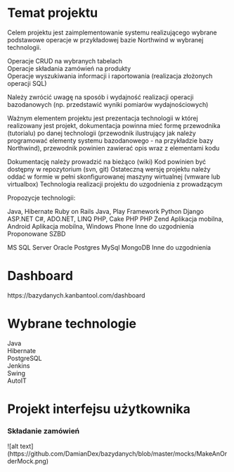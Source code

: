 <h1>Temat projektu</h1>
Celem projektu jest zaimplementowanie systemu realizującego wybrane podstawowe operacje w przykładowej bazie Northwind w wybranej technologii.  
  
Operacje CRUD na wybranych tabelach  
Operacje składania zamówień na produkty  
Operacje wyszukiwania informacji i raportowania (realizacja złożonych operacji SQL)  
  
Należy zwrócić uwagę na sposób i wydajność realizacji operacji bazodanowych (np. przedstawić wyniki pomiarów wydajnościowych)

Ważnym elementem projektu jest prezentacja technologii w której realizowany jest projekt, dokumentacja powinna mieć formę przewodnika (tutorialu) po danej technologii (przewodnik ilustrujący jak należy programować elementy systemu bazodanowego - na przykładzie bazy Northwind), przewodnik powinien zawierać opis wraz z elementami kodu

Dokumentację należy prowadzić na bieżąco (wiki)
Kod powinien być dostępny w repozytorium (svn, git)
Ostateczną wersję projektu należy oddać w formie w pełni skonfigurowanej maszyny wirtualnej (vmware lub virtualbox)
Technologia realizacji projektu do uzgodnienia z prowadzącym

Propozycje technologii:

Java, Hibernate
Ruby on Rails
Java, Play Framework
Python Django
ASP.NET
C#, ADO.NET, LINQ
PHP, Cake PHP
PHP Zend
Aplikacja mobilna, Android
Aplikacja mobilna, Windows Phone
Inne do uzgodnienia
Proponowane SZBD

MS SQL Server
Oracle
Postgres
MySql
MongoDB
Inne do uzgodnienia

<h1>Dashboard</h1>
https://bazydanych.kanbantool.com/dashboard

<h1>Wybrane technologie</h1>
Java <br/>
Hibernate <br/>
PostgreSQL <br/>  
Jenkins <br/>  
Swing <br/>
AutoIT <br/>

<h1>Projekt interfejsu użytkownika</h1>
<h3>Składanie zamówień</h3>
![alt text](https://github.com/DamianDex/bazydanych/blob/master/mocks/MakeAnOrderMock.png)